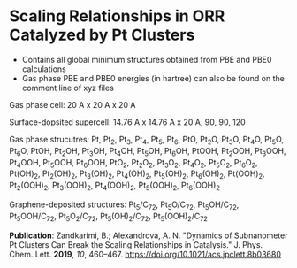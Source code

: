 # Scaling Relationships in ORR Catalyzed by Pt Clusters

* Contains all global minimum structures obtained from PBE and PBE0 calculations
* Gas phase PBE and PBE0 energies (in hartree) can also be found on the comment line of xyz files

Gas phase cell: 20 A x 20 A x 20 A

Surface-dopsited supercell: 14.76 A x 14.76 A x 20 A, 90, 90, 120

Gas phase strucutres:
Pt, Pt<sub>2</sub>, Pt<sub>3</sub>, Pt<sub>4</sub>, Pt<sub>5</sub>, Pt<sub>6</sub>,
PtO, Pt<sub>2</sub>O, Pt<sub>3</sub>O, Pt<sub>4</sub>O, Pt<sub>5</sub>O, Pt<sub>6</sub>O,
PtOH, Pt<sub>2</sub>OH, Pt<sub>3</sub>OH, Pt<sub>4</sub>OH, Pt<sub>5</sub>OH, Pt<sub>6</sub>OH,
PtOOH, Pt<sub>2</sub>OOH, Pt<sub>3</sub>OOH, Pt<sub>4</sub>OOH, Pt<sub>5</sub>OOH, Pt<sub>6</sub>OOH,
PtO<sub>2</sub>, Pt<sub>2</sub>O<sub>2</sub>, Pt<sub>3</sub>O<sub>2</sub>, Pt<sub>4</sub>O<sub>2</sub>, Pt<sub>5</sub>O<sub>2</sub>, Pt<sub>6</sub>O<sub>2</sub>, 
Pt(OH)<sub>2</sub>, Pt<sub>2</sub>(OH)<sub>2</sub>, Pt<sub>3</sub>(OH)<sub>2</sub>, Pt<sub>4</sub>(OH)<sub>2</sub>, Pt<sub>5</sub>(OH)<sub>2</sub>, Pt<sub>6</sub>(OH)<sub>2</sub>,
Pt(OOH)<sub>2</sub>, Pt<sub>2</sub>(OOH)<sub>2</sub>, Pt<sub>3</sub>(OOH)<sub>2</sub>, Pt<sub>4</sub>(OOH)<sub>2</sub>, Pt<sub>5</sub>(OOH)<sub>2</sub>, Pt<sub>6</sub>(OOH)<sub>2</sub>

Graphene-deposited structures:
Pt<sub>5</sub>/C<sub>72</sub>, Pt<sub>5</sub>O/C<sub>72</sub>, Pt<sub>5</sub>OH/C<sub>72</sub>, Pt<sub>5</sub>OOH/C<sub>72</sub>, Pt<sub>5</sub>O<sub>2</sub>/C<sub>72</sub>, Pt<sub>5</sub>(OH)<sub>2</sub>/C<sub>72</sub>, Pt<sub>5</sub>(OOH)<sub>2</sub>/C<sub>72</sub>

**Publication**: Zandkarimi, B.; Alexandrova, A. N. "Dynamics of Subnanometer Pt Clusters Can Break the Scaling Relationships in Catalysis." J. Phys. Chem. Lett. **2019**, *10*, 460–467. https://doi.org/10.1021/acs.jpclett.8b03680

